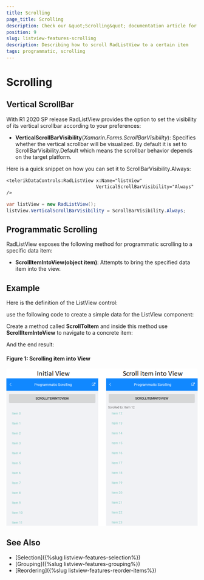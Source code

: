 ```yaml
---
title: Scrolling
page_title: Scrolling
description: Check our &quot;Scrolling&quot; documentation article for Telerik ListView for Xamarin control.
position: 9
slug: listview-features-scrolling
description: Describing how to scroll RadListView to a certain item
tags: programmatic, scrolling
---
```


# Scrolling

## Vertical ScrollBar

With R1 2020 SP release RadListView provides the option to set the visibility of its vertical scrollbar according to your preferences:

* **VerticalScrollBarVisibility**(*Xamarin.Forms.ScrollBarVisibility*): Specifies whether the vertical scrollbar will be visualized. By default it is set to ScrollBarVisibility.Default which means the scrollbar behavior depends on the target platform.

Here is a quick snippet on how you can set it to ScrollBarVisibility.Always:

```XAML
<telerikDataControls:RadListView x:Name="listView" 
                                 VerticalScrollBarVisibility="Always" />
```
```C#
var listView = new RadListView();
listView.VerticalScrollBarVisibility = ScrollBarVisibility.Always;
```

## Programmatic Scrolling

RadListView exposes the following method for programmatic scrolling to a specific data item: 

* **ScrollItemIntoView(object item)**: Attempts to bring the specified data item into the view.

## Example

Here is the definition of the ListView control:

<snippet id='listview-features-programmatic-scrolling-xaml'/>

use the following code to create a simple data for the ListView component:

<snippet id='listview-features-programmatic-scrolling'/>

Create a method called **ScrollToItem** and inside this method use __ScrollItemIntoView__ to navigate to a concrete item:

<snippet id='listview-features-programmatic-scrolling-scroll-to-item-method'/>
	
And the end result:

#### Figure 1: Scrolling item into View
![](images/listview-features-scrolling.png)
	
## See Also

- [Selection]({%slug listview-features-selection%})
- [Grouping]({%slug listview-features-grouping%})
- [Reordering]({%slug listview-features-reorder-items%})


